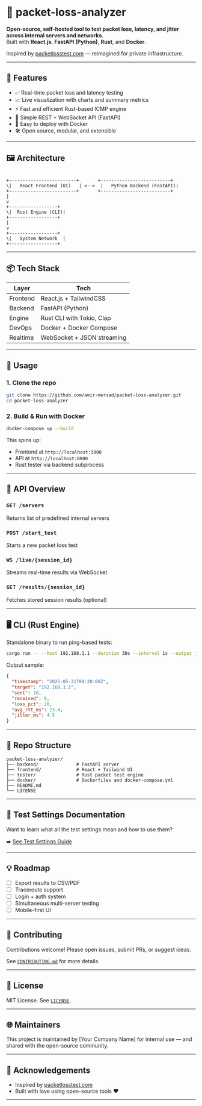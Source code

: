 # 📡 packet-loss-analyzer

**Open-source, self-hosted tool to test packet loss, latency, and jitter across internal servers and networks.**  
Built with **React.js**, **FastAPI (Python)**, **Rust**, and **Docker**.

Inspired by [packetlosstest.com](https://packetlosstest.com) — reimagined for private infrastructure.

---

## 🚀 Features

- ✅ Real-time packet loss and latency testing
- 📈 Live visualization with charts and summary metrics
- ⚡ Fast and efficient Rust-based ICMP engine
- 🔌 Simple REST + WebSocket API (FastAPI)
- 🐳 Easy to deploy with Docker
- 🛠️ Open source, modular, and extensible

---

## 🖼️ Architecture

```

+-------------------------+       +--------------------------+
\|   React Frontend (UI)   | <-->  |   Python Backend (FastAPI)|
+-------------------------+       +--------------------------+
|
v
+------------------+
\|  Rust Engine (CLI)|
+------------------+
|
v
+------------------+
\|   System Network  |
+------------------+

```

---

## 📦 Tech Stack

| Layer    | Tech                       |
| -------- | -------------------------- |
| Frontend | React.js + TailwindCSS     |
| Backend  | FastAPI (Python)           |
| Engine   | Rust CLI with Tokio, Clap  |
| DevOps   | Docker + Docker Compose    |
| Realtime | WebSocket + JSON streaming |

---

## 🔧 Usage

### 1. Clone the repo

```bash
git clone https://github.com/amir-mersad/packet-loss-analyzer.git
cd packet-loss-analyzer
```

### 2. Build & Run with Docker

```bash
docker-compose up --build
```

This spins up:

- Frontend at `http://localhost:3000`
- API at `http://localhost:8000`
- Rust tester via backend subprocess

---

## 📡 API Overview

### `GET /servers`

Returns list of predefined internal servers

### `POST /start_test`

Starts a new packet loss test

### `WS /live/{session_id}`

Streams real-time results via WebSocket

### `GET /results/{session_id}`

Fetches stored session results (optional)

---

## 🖥️ CLI (Rust Engine)

Standalone binary to run ping-based tests:

```bash
cargo run -- --host 192.168.1.1 --duration 30s --interval 1s --output json
```

Output sample:

```json
{
  "timestamp": "2025-05-31T09:20:00Z",
  "target": "192.168.1.1",
  "sent": 10,
  "received": 9,
  "loss_pct": 10,
  "avg_rtt_ms": 23.4,
  "jitter_ms": 4.5
}
```

---

## 📂 Repo Structure

```
packet-loss-analyzer/
├── backend/              # FastAPI server
├── frontend/             # React + Tailwind UI
├── tester/               # Rust packet test engine
├── docker/               # Dockerfiles and docker-compose.yml
├── README.md
└── LICENSE
```

---

## 🧪 Test Settings Documentation

Want to learn what all the test settings mean and how to use them?

➡️ [See Test Settings Guide](docs/test-settings.md)

---

## 💡 Roadmap

- [ ] Export results to CSV/PDF
- [ ] Traceroute support
- [ ] Login + auth system
- [ ] Simultaneous multi-server testing
- [ ] Mobile-first UI

---

## 🤝 Contributing

Contributions welcome! Please open issues, submit PRs, or suggest ideas.

See [`CONTRIBUTING.md`](./CONTRIBUTING.md) for more details.

---

## 📄 License

MIT License. See [`LICENSE`](./LICENSE).

---

## 🌐 Maintainers

This project is maintained by \[Your Company Name] for internal use — and shared with the open-source community.

---

## 🙏 Acknowledgements

- Inspired by [packetlosstest.com](https://packetlosstest.com)
- Built with love using open-source tools ❤️

---
